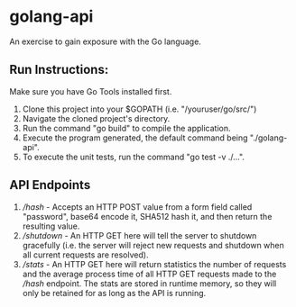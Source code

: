# golang-api
An exercise to gain exposure with the Go language.

## Run Instructions:
Make sure you have Go Tools installed first. 
1. Clone this project into your $GOPATH (i.e. "/youruser/go/src/")
2. Navigate the cloned project's directory.
3. Run the command "go build" to compile the application.
4. Execute the program generated, the default command being "./golang-api".
5. To execute the unit tests, run the command "go test -v ./...".

## API Endpoints
1. */hash* - Accepts an HTTP POST value from a form field called "password", base64 encode it, SHA512 hash it, and then return the resulting value.
2. */shutdown* - An HTTP GET here will tell the server to shutdown gracefully (i.e. the server will reject new requests and shutdown when all current requests are resolved).
3. */stats* - An HTTP GET here will return statistics the number of requests and the average process time of all HTTP GET requests made to the */hash* endpoint. The stats are stored in runtime memory, so they will only be retained for as long as the API is running.